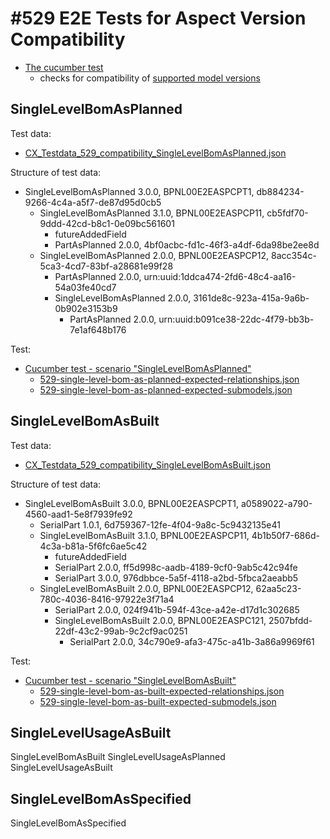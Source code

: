 
# #529 E2E Tests for Aspect Version Compatibility

- [The cucumber test](../../../irs-cucumber-tests/src/test/resources/features_new/529-version-compatibility.feature)
  - checks for compatibility of [supported model versions](../../../COMPATIBILITY_MATRIX.md)


## SingleLevelBomAsPlanned

Test data:
- [CX_Testdata_529_compatibility_SingleLevelBomAsPlanned.json](../../../local/testing/testdata/CX_Testdata_529_compatibility_SingleLevelBomAsPlanned.json)

Structure of test data:
- SingleLevelBomAsPlanned 3.0.0, BPNL00E2EASPCPT1, db884234-9266-4c4a-a5f7-de87d95d0cb5 
  - SingleLevelBomAsPlanned 3.1.0, BPNL00E2EASPCP11, cb5fdf70-9ddd-42cd-b8c1-0e09bc561601
    - futureAddedField
    - PartAsPlanned 2.0.0, 4bf0acbc-fd1c-46f3-a4df-6da98be2ee8d
  - SingleLevelBomAsPlanned 2.0.0, BPNL00E2EASPCP12, 8acc354c-5ca3-4cd7-83bf-a28681e99f28
    - PartAsPlanned 2.0.0, urn:uuid:1ddca474-2fd6-48c4-aa16-54a03fe40cd7
    - SingleLevelBomAsPlanned 2.0.0, 3161de8c-923a-415a-9a6b-0b902e3153b9
      - PartAsPlanned 2.0.0, urn:uuid:b091ce38-22dc-4f79-bb3b-7e1af648b176
      


Test:

- [Cucumber test - scenario "SingleLevelBomAsPlanned"](../../../irs-cucumber-tests/src/test/resources/features_new/529-version-compatibility.feature)
    - [529-single-level-bom-as-planned-expected-relationships.json](../../../irs-cucumber-tests/src/test/resources/expected-files/529-single-level-bom-as-planned-expected-relationships.json)
    - [529-single-level-bom-as-planned-expected-submodels.json](../../../irs-cucumber-tests/src/test/resources/expected-files/529-single-level-bom-as-planned-expected-submodels.json)


## SingleLevelBomAsBuilt


Test data:
- [CX_Testdata_529_compatibility_SingleLevelBomAsBuilt.json](../../../local/testing/testdata/CX_Testdata_529_compatibility_SingleLevelBomAsBuilt.json)


Structure of test data:
- SingleLevelBomAsBuilt 3.0.0, BPNL00E2EASPCPT1, a0589022-a790-4560-aad1-5e8f7939fe92
  - SerialPart 1.0.1, 6d759367-12fe-4f04-9a8c-5c9432135e41
  - SingleLevelBomAsBuilt 3.1.0, BPNL00E2EASPCP11, 4b1b50f7-686d-4c3a-b81a-5f6fc6ae5c42
    - futureAddedField
    - SerialPart 2.0.0, ff5d998c-aadb-4189-9cf0-9ab5c42c94fe
    - SerialPart 3.0.0, 976dbbce-5a5f-4118-a2bd-5fbca2aeabb5
  - SingleLevelBomAsBuilt 2.0.0, BPNL00E2EASPCP12, 62aa5c23-780c-4036-8416-97922e3f71a4
    - SerialPart 2.0.0, 024f941b-594f-43ce-a42e-d17d1c302685
    - SingleLevelBomAsBuilt 2.0.0, BPNL00E2EASPC121, 2507bfdd-22df-43c2-99ab-9c2cf9ac0251
      - SerialPart 2.0.0, 34c790e9-afa3-475c-a41b-3a86a9969f61

Test:

- [Cucumber test - scenario "SingleLevelBomAsBuilt"](../../../irs-cucumber-tests/src/test/resources/features_new/529-version-compatibility.feature)
  - [529-single-level-bom-as-built-expected-relationships.json](../../../irs-cucumber-tests/src/test/resources/expected-files/529-single-level-bom-as-built-expected-relationships.json)
  - [529-single-level-bom-as-built-expected-submodels.json](../../../irs-cucumber-tests/src/test/resources/expected-files/529-single-level-bom-as-built-expected-submodels.json)



## SingleLevelUsageAsBuilt

SingleLevelBomAsBuilt
SingleLevelUsageAsPlanned
SingleLevelUsageAsBuilt

## SingleLevelBomAsSpecified

SingleLevelBomAsSpecified

